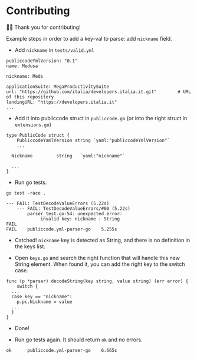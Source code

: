 # Contributing

🙇‍♀️ Thank you for contributing!

Example steps in order to add a key-val to parse: add `nickname` field.

* Add `nickname` in `tests/valid.yml`

```
publiccodeYmlVersion: "0.1"
name: Medusa

nickname: Meds

applicationSuite: MegaProductivitySuite
url: "https://github.com/italia/developers.italia.it.git"        # URL of this repository
landingURL: "https://developers.italia.it"
...
```

* Add it into publiccode struct in `publiccode.go` (or into the right struct in `extensions.go`)

```
type PublicCode struct {
	PubliccodeYamlVersion string `yaml:"publiccodeYmlVersion"`
	...

  Nickname         string   `yaml:"nickname"`

  ...
}
```

* Run go tests.

```
go test -race .

--- FAIL: TestDecodeValueErrors (5.22s)
    --- FAIL: TestDecodeValueErrors/#00 (5.22s)
    	parser_test.go:54: unexpected error:
    		 invalid key: nickname : String
FAIL
FAIL	publiccode.yml-parser-go	5.255s
```

* Catched! `nickname` key is detected as String, and there is no definition in the keys list.

* Open `keys.go` and search the right function that will handle this new String element.
  When found it, you can add the right key to the switch case.

```
func (p *parser) decodeString(key string, value string) (err error) {
	switch {
  ...
  case key == "nickname":
    p.pc.Nickname = value
  ...
  }
}
```

* Done!

* Run go tests again. It should return `ok` and no errors.

```
ok  	publiccode.yml-parser-go	6.665s
```
